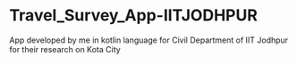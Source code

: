 # Travel_Survey_App-IITJODHPUR
App developed by me in kotlin language for Civil Department of IIT Jodhpur for their research on Kota City

